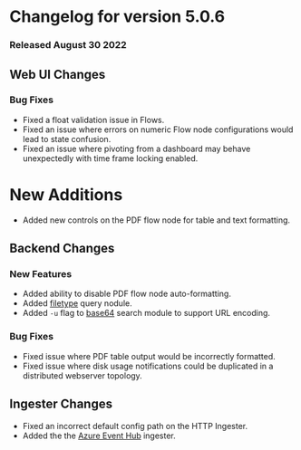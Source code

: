 # Changelog for version 5.0.6

### Released August 30 2022

## Web UI Changes

### Bug Fixes

* Fixed a float validation issue in Flows.
* Fixed an issue where errors on numeric Flow node configurations would lead to state confusion.
* Fixed an issue where pivoting from a dashboard may behave unexpectedly with time frame locking enabled.

# New Additions

* Added new controls on the PDF flow node for table and text formatting.

## Backend Changes

### New Features

* Added ability to disable PDF flow node auto-formatting.
* Added [filetype](/#!search/filetype/filetype.md) query nodule.
* Added `-u` flag to [base64](/#!search/base64/base64.md) search module to support URL encoding.

### Bug Fixes

* Fixed issue where PDF table output would be incorrectly formatted.
* Fixed issue where disk usage notifications could be duplicated in a distributed webserver topology.

## Ingester Changes

* Fixed an incorrect default config path on the HTTP Ingester.
* Added the the [Azure Event Hub](/#!ingesters/eventhubs.md) ingester.
